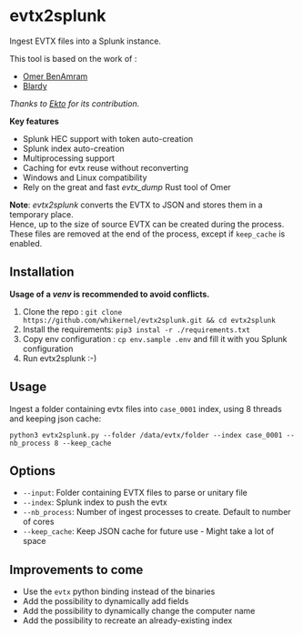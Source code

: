 # evtx2splunk
Ingest EVTX files into a Splunk instance. 

This tool is based on the work of :
  - [Omer BenAmram](https://github.com/omerbenamram/)
  - [Blardy](https://github.com/blardy/evtx2elk)

*Thanks to [Ekto](https://github.com/Ektoplasma) for its contribution.*  


**Key features**
  - Splunk HEC support with token auto-creation
  - Splunk index auto-creation
  - Multiprocessing support
  - Caching for evtx reuse without reconverting
  - Windows and Linux compatibility  
  - Rely on the great and fast *evtx_dump* Rust tool of Omer 

**Note**: *evtx2splunk* converts the EVTX to JSON and stores them in a temporary place.   
Hence, up to the size of source EVTX can be created during the process. These files are removed at the end of the process, except if `keep_cache` is enabled. 

## Installation
**Usage of a *venv* is recommended to avoid conflicts.**
1. Clone the repo : `git clone https://github.com/whikernel/evtx2splunk.git && cd evtx2splunk`
2. Install the requirements: `pip3 instal -r ./requirements.txt`
3. Copy env configuration : `cp env.sample .env` and fill it with you Splunk configuration   
3. Run evtx2splunk :-)  

## Usage
Ingest a folder containing evtx files into `case_0001` index, using 8 threads and keeping json cache:
```
python3 evtx2splunk.py --folder /data/evtx/folder --index case_0001 --nb_process 8 --keep_cache 
```

## Options 
- `--input`: Folder containing EVTX files to parse or unitary file
- `--index`: Splunk index to push the evtx 
- `--nb_process`: Number of ingest processes to create. Default to number of cores
- `--keep_cache`: Keep JSON cache for future use - Might take a lot of space

## Improvements to come 
- Use the `evtx` python binding instead of the binaries 
- Add the possibility to dynamically add fields
- Add the possibility to dynamically change the computer name 
- Add the possibility to recreate an already-existing index 
